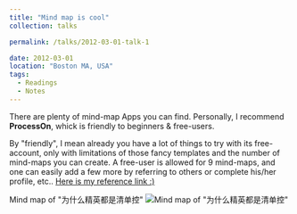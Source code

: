 ```yaml
---
title: "Mind map is cool"
collection: talks

permalink: /talks/2012-03-01-talk-1

date: 2012-03-01
location: "Boston MA, USA"
tags:
  - Readings
  - Notes
---
```

There are plenty of mind-map Apps you can find. Personally, I recommend **ProcessOn**, whick is friendly to beginners & free-users. 

By "friendly", I mean already you have a lot of things to try with its free-account, only with limitations of those fancy templates and the number of mind-maps you can create. A free-user is allowed for 9 mind-maps, and one can easily add a few more by referring to others or complete his/her profile, etc..
[Here is my reference link :)](https://www.processon.com/i/5d517639e4b0ac2b61762e55)

Mind map of "为什么精英都是清单控"
![Mind map of "为什么精英都是清单控"](http://assets.processon.com/chart_image/5d517f8de4b0ac2b617634a8.png)
